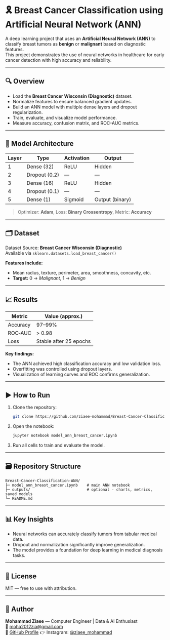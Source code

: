 # 🎗️ Breast Cancer Classification using Artificial Neural Network (ANN)

A deep learning project that uses an **Artificial Neural Network (ANN)** to classify breast tumors as **benign** or **malignant** based on diagnostic features.  
This project demonstrates the use of neural networks in healthcare for early cancer detection with high accuracy and reliability.

---

## 🔍 Overview
- Load the **Breast Cancer Wisconsin (Diagnostic)** dataset.  
- Normalize features to ensure balanced gradient updates.  
- Build an ANN model with multiple dense layers and dropout regularization.  
- Train, evaluate, and visualize model performance.  
- Measure accuracy, confusion matrix, and ROC-AUC metrics.  

---

## 🧠 Model Architecture
| Layer | Type | Activation | Output |
|-------|------|-------------|--------|
| 1 | Dense (32) | ReLU | Hidden |
| 2 | Dropout (0.2) | — | — |
| 3 | Dense (16) | ReLU | Hidden |
| 4 | Dropout (0.1) | — | — |
| 5 | Dense (1) | Sigmoid | Output (binary) |

> Optimizer: **Adam**, Loss: **Binary Crossentropy**, Metric: **Accuracy**

---

## 🗂 Dataset
Dataset Source: **Breast Cancer Wisconsin (Diagnostic)**  
Available via `sklearn.datasets.load_breast_cancer()`

**Features include:**  
- Mean radius, texture, perimeter, area, smoothness, concavity, etc.  
- **Target:** 0 → *Malignant*, 1 → *Benign*

---

## 📈 Results
| Metric | Value (approx.) |
|---------|-----------------|
| Accuracy | 97–99% |
| ROC‑AUC | > 0.98 |
| Loss | Stable after 25 epochs |

**Key findings:**
- The ANN achieved high classification accuracy and low validation loss.  
- Overfitting was controlled using dropout layers.  
- Visualization of learning curves and ROC confirms generalization.

---

## ▶️ How to Run
1. Clone the repository:  
   ```bash
   git clone https://github.com/ziaee-mohammad/Breast-Cancer-Classification-ANN.git
   ```
2. Open the notebook:  
   ```bash
   jupyter notebook model_ann_breast_cancer.ipynb
   ```
3. Run all cells to train and evaluate the model.  

---

## 🗃 Repository Structure
```
Breast-Cancer-Classification-ANN/
├─ model_ann_breast_cancer.ipynb    # main ANN notebook
├─ outputs/                         # optional - charts, metrics, saved models
└─ README.md
```

---

## 📊 Key Insights
- Neural networks can accurately classify tumors from tabular medical data.  
- Dropout and normalization significantly improve generalization.  
- The model provides a foundation for deep learning in medical diagnosis tasks.

---

## 📜 License
MIT — free to use with attribution.

---

## 👤 Author
**Mohammad Ziaee** — Computer Engineer | Data & AI Enthusiast  
📧 moha2012zia@gmail.com  
🔗 [GitHub Profile](https://github.com/ziaee-mohammad)
👉 Instagram: [@ziaee_mohammad](https://www.instagram.com/ziaee_mohammad/)


